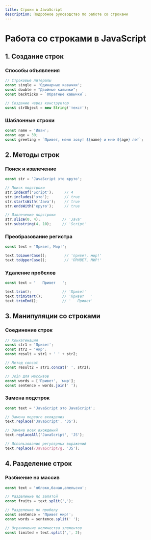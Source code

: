 ```yaml
---
title: Строки в JavaScript
description: Подробное руководство по работе со строками
---
```


# Работа со строками в JavaScript

## 1. Создание строк

### Способы объявления
```javascript
// Строковые литералы
const single = 'Одинарные кавычки';
const double = "Двойные кавычки";
const backticks = `Обратные кавычки`;

// Создание через конструктор
const strObject = new String('текст');
```

### Шаблонные строки
```javascript
const name = 'Иван';
const age = 30;
const greeting = `Привет, меня зовут ${name} и мне ${age} лет`;
```

## 2. Методы строк

### Поиск и извлечение
```javascript
const str = 'JavaScript это круто';

// Поиск подстроки
str.indexOf('Script');     // 4
str.includes('это');       // true
str.startsWith('Java');    // true
str.endsWith('круто');     // true

// Извлечение подстроки
str.slice(0, 4);          // 'Java'
str.substring(4, 10);     // 'Script'
```

### Преобразование регистра
```javascript
const text = 'Привет, Мир!';

text.toLowerCase();        // 'привет, мир!'
text.toUpperCase();        // 'ПРИВЕТ, МИР!'
```

### Удаление пробелов
```javascript
const text = '   Привет   ';

text.trim();              // 'Привет'
text.trimStart();         // 'Привет   '
text.trimEnd();           // '   Привет'
```

## 3. Манипуляции со строками

### Соединение строк
```javascript
// Конкатенация
const str1 = 'Привет';
const str2 = 'мир';
const result = str1 + ' ' + str2;

// Метод concat
const result2 = str1.concat(' ', str2);

// Join для массивов
const words = ['Привет', 'мир'];
const sentence = words.join(' ');
```

### Замена подстрок
```javascript
const text = 'JavaScript это JavaScript';

// Замена первого вхождения
text.replace('JavaScript', 'JS');

// Замена всех вхождений
text.replaceAll('JavaScript', 'JS');

// Использование регулярных выражений
text.replace(/JavaScript/g, 'JS');
```

## 4. Разделение строк

### Разбиение на массив
```javascript
const text = 'яблоко,банан,апельсин';

// Разделение по запятой
const fruits = text.split(',');

// Разделение по пробелу
const sentence = 'Привет мир!';
const words = sentence.split(' ');

// Ограничение количества элементов
const limited = text.split(',', 2);
```